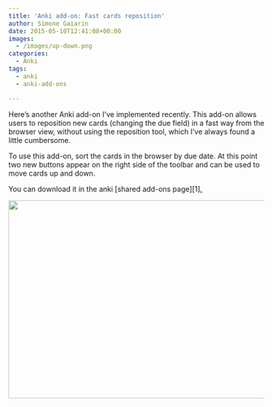 ```yaml
---
title: 'Anki add-on: Fast cards reposition'
author: Simone Gaiarin
date: 2015-05-10T12:41:08+00:00
images:
  - /images/up-down.png
categories:
  - Anki
tags:
  - anki
  - anki-add-ons

---
```

Here&#8217;s another Anki add-on I&#8217;ve implemented recently. This add-on allows users to reposition new cards (changing the due field) in a fast way from the browser view, without using the reposition tool, which I&#8217;ve always found a little cumbersome.<!--more-->

To use this add-on, sort the cards in the browser by due date. At this point two new buttons appear on the right side of the toolbar and can be used to move cards up and down.

You can download it in the anki [shared add-ons page][1]<a href="https://ankiweb.net/shared/info/544982740" target="_blank" rel="noopener noreferrer">.</a>

<img class="alignright wp-image-506" src="http://simgunz.org/images/anki-fast-reposition-screen.png" alt="" width="580" height="390" srcset="https://simgunz.org/images/anki-fast-reposition-screen.png 1189w, https://simgunz.org/images/anki-fast-reposition-screen-150x101.png 150w, https://simgunz.org/images/anki-fast-reposition-screen-300x202.png 300w, https://simgunz.org/images/anki-fast-reposition-screen-1024x689.png 1024w" sizes="(max-width: 580px) 100vw, 580px" /> 

&nbsp;

